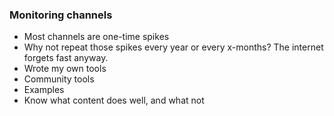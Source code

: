 

### Monitoring channels

- Most channels are one-time spikes
- Why not repeat those spikes every year or every x-months? The internet forgets fast anyway. 
- Wrote my own tools
- Community tools
- Examples
- Know what content does well, and what not

